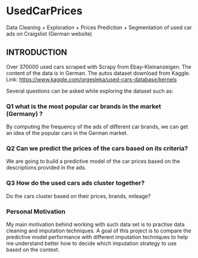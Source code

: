 # UsedCarPrices
Data Cleaning + Exploration + Prices Prediction + Segmentation of used car ads on Craigslist (German website)


## INTRODUCTION
Over 370000 used cars scraped with Scrapy from Ebay-Kleinanzeigen. The content of the data is in German. The autos dataset download from Kaggle. Link: https://www.kaggle.com/orgesleka/used-cars-database/kernels

Several questions can be asked while exploring the dataset such as:

### Q1 what is the most popular car brands in the market (Germany) ? 
By computing the frequency of the ads of different car brands, we can get an idea of the popular cars in the German market.

### Q2 Can we predict the prices of the cars based on its criteria?
We are going to build a predictive model of the car prices based on the descriptions provided in the ads.

### Q3 How do the used cars ads cluster together? 
Do the cars cluster based on their prices, brands, mileage?

### Personal Motivation
My main motivation behind working with such data set is to practise data cleaning and imputation techniques. 
A goal of this project is to compare the predictive model performance with different imputation techniques to help me understand better how to decide which imputation strategy to use based on the context.



